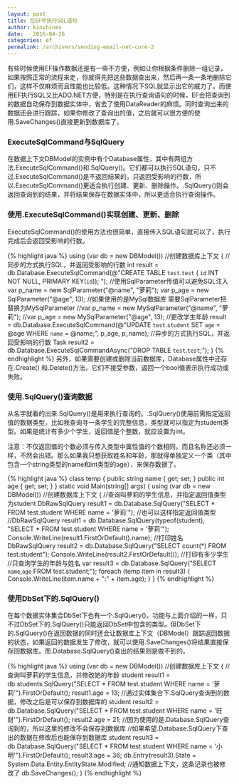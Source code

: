 ```yaml
---
layout: post
title: 在EF中执行SQL语句
author: kinshines
date:   2016-04-26
categories: ef
permalink: /archivers/sending-email-net-core-2
---
```


<p class="lead">有些时候使用EF操作数据还是有一些不方便，例如让你根据条件删除一组记录，如果按照正常的流程来走，你就得先把这些数据查出来，然后再一条一条地删除它们，这样不仅麻烦而且性能也比较低。这种情况下SQL就显示出它的威力了。而使用EF执行SQL又比ADO.NET方便，特别是在执行查询语句的时候，EF会把查询到的数据自动保存到数据实体中，省去了使用DataReader的麻烦。同时查询出来的数据还会进行跟踪，如果你修改了查询出的值，之后就可以很方便的使用.SaveChanges()直接更新到数据库了。</p>

### ExecuteSqlCommand与SqlQuery
在数据上下文DBModel的实例中有个Database属性，其中有两组方法.ExecuteSqlCommand()和.SqlQuery()。它们都可以执行SQL语句，只不过.ExecuteSqlCommand()是不返回结果的，只返回受影响的行数，所以.ExecuteSqlCommand()更适合执行创建、更新、删除操作。.SqlQuery()则会返回查询到的结果，并将结果保存在数据实体中，所以更适合执行查询操作。

### 使用.ExecuteSqlCommand()实现创建、更新、删除
ExecuteSqlCommand()的使用方法也很简单，直接传入SQL语句就可以了，执行完成后会返回受影响的行数。

{% highlight java %}
using (var db = new DBModel()) //创建数据库上下文
{
//同步的方式执行SQL，并返回受影响的行数
int result = db.Database.ExecuteSqlCommand(@"CREATE TABLE `test`.`test` (
`id` INT NOT NULL,
PRIMARY KEY(`id`)); ");
//使用SqlParameter传值可以避免SQL注入
var p_name = new SqlParameter("@name", "萝莉");
var p_age = new SqlParameter("@age", 13);
//如果使用的是MySql数据库 需要SqlParameter把替换为MySqlParameter
//var p_name = new MySqlParameter("@name", "萝莉");
//var p_age = new MySqlParameter("@age", 13);
//更改学生年龄
result = db.Database.ExecuteSqlCommand(@"UPDATE `test`.`student`
SET `age` = @age
WHERE `name` = @name;", p_age, p_name);
//异步的方式执行SQL，并返回受影响的行数
Task<int> result2 = db.Database.ExecuteSqlCommandAsync("DROP TABLE `test`.`test`;");
}
{% endhighlight %}
另外，如果需要创建或删除当前数据库，Database属性中还存在.Create() 和.Delete()方法，它们不接受参数，返回一个bool值表示执行成功或失败。

### 使用.SqlQuery()查询数据
从名字就看的出来.SqlQuery()是用来执行查询的。.SqlQuery()使用前需指定返回值的数据类型，比如我查询寻一条学生的完整信息，类型就可以指定为student类型。如果是统计有多少个学生，返回值是个整数，就应设置为int。

注意：不仅返回值的个数必须与传入类型中属性值的个数相同，而且名称还必须一样，不然会出错。那么如果我只想获取姓名和年龄，那就得单独定义一个类（其中包含一个string类型的name和int类型的age），来保存数据了。

{% highlight java %}
class temp
{
public string name { get; set; }
public int age { get; set; }
}
static void Main(string[] args)
{
using (var db = new DBModel()) //创建数据库上下文
{
//查询叫萝莉的学生信息，并指定返回值类型为student
DbRawSqlQuery<student> result1 = db.Database.SqlQuery<student>("SELECT * FROM test.student WHERE name = '萝莉'");
//也可以这样指定返回值类型
//DbRawSqlQuery result1 = db.Database.SqlQuery(typeof(student), "SELECT * FROM test.student WHERE name = '萝莉'");
Console.WriteLine(result1.FirstOrDefault().name); //打印姓名
DbRawSqlQuery<int> result2 = db.Database.SqlQuery<int>("SELECT count(*) FROM test.student");
Console.WriteLine(result2.FirstOrDefault()); //打印有多少学生
//只查询学生的年龄与姓名
var result3 = db.Database.SqlQuery<temp>("SELECT `name`,`age` FROM test.student;");
foreach (temp item in result3)
{
Console.WriteLine(item.name + ":" + item.age);
}
}
{% endhighlight %}

### 使用DbSet<T>下的.SqlQuery()
在每个数据实体集合DbSet<T>下也有一个.SqlQuery()，功能与上面介绍的一样，只不过DbSet<T>下的.SqlQuery()只能返回DbSet<T>中包含的类型。但DbSet<T>下的.SqlQuery()在返回数据的同时还会让数据库上下文（DBModel）跟踪返回数据的状态，如果返回的数据发生了修改，就可以使用.SaveChanges()将结果直接保存回数据库。而.Database.SqlQuery()查出的结果则是做不到的。

{% highlight java %}
using (var db = new DBModel()) //创建数据库上下文
{
//查询叫萝莉的学生信息，并修改她的年龄
student result1 = db.students.SqlQuery("SELECT * FROM test.student WHERE name = '萝莉'").FirstOrDefault();
result1.age = 13; //通过实体集合下.SqlQuery查询到的数据，修改之后是可以保存到数据库的
student result2 = db.Database.SqlQuery<student>("SELECT * FROM test.student WHERE name = '旺财'").FirstOrDefault();
result2.age = 21; //因为使用的是.Database.SqlQuery查询到的，所以这里的修改不会保存到数据库
//如果希望.Database.SqlQuery下查出的数据在修改后也能保存到数据库
student result3 = db.Database.SqlQuery<student>("SELECT * FROM test.student WHERE name = '小明'").FirstOrDefault();
result3.age = 36;
db.Entry<student>(result3).State = System.Data.Entity.EntityState.Modified; //通知数据上下文，这条记录也被修改了
db.SaveChanges();
}
{% endhighlight %}